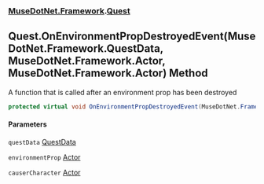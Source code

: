 ### [MuseDotNet.Framework](./MuseDotNet-Framework.md 'MuseDotNet.Framework').[Quest](./Quest.md 'MuseDotNet.Framework.Quest')
## Quest.OnEnvironmentPropDestroyedEvent(MuseDotNet.Framework.QuestData, MuseDotNet.Framework.Actor, MuseDotNet.Framework.Actor) Method
A function that is called after an environment prop has been destroyed  
```csharp
protected virtual void OnEnvironmentPropDestroyedEvent(MuseDotNet.Framework.QuestData questData, MuseDotNet.Framework.Actor environmentProp, MuseDotNet.Framework.Actor causerCharacter);
```
#### Parameters
<a name='MuseDotNet-Framework-Quest-OnEnvironmentPropDestroyedEvent(MuseDotNet-Framework-QuestData_MuseDotNet-Framework-Actor_MuseDotNet-Framework-Actor)-questData'></a>
`questData` [QuestData](./QuestData.md 'MuseDotNet.Framework.QuestData')  
  
<a name='MuseDotNet-Framework-Quest-OnEnvironmentPropDestroyedEvent(MuseDotNet-Framework-QuestData_MuseDotNet-Framework-Actor_MuseDotNet-Framework-Actor)-environmentProp'></a>
`environmentProp` [Actor](./Actor.md 'MuseDotNet.Framework.Actor')  
  
<a name='MuseDotNet-Framework-Quest-OnEnvironmentPropDestroyedEvent(MuseDotNet-Framework-QuestData_MuseDotNet-Framework-Actor_MuseDotNet-Framework-Actor)-causerCharacter'></a>
`causerCharacter` [Actor](./Actor.md 'MuseDotNet.Framework.Actor')  
  
